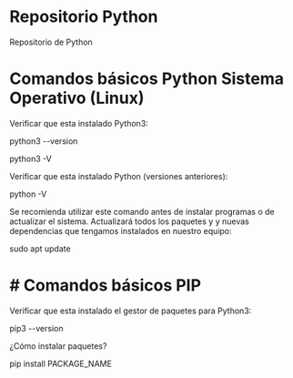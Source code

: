 # Repositorio Python
Repositorio de Python

# Comandos básicos Python Sistema Operativo (Linux)
Verificar que esta instalado Python3:

  python3 --version
  
  python3 -V

Verificar que esta instalado Python (versiones anteriores):

  python -V

Se recomienda utilizar este comando antes de instalar programas o de actualizar el sistema.
Actualizará todos los paquetes y y nuevas dependencias que tengamos instalados en nuestro equipo:

  sudo apt update

# # Comandos básicos PIP
Verificar que esta instalado el gestor de paquetes para Python3:

  pip3 --version

¿Cómo instalar paquetes?

  pip install PACKAGE_NAME
